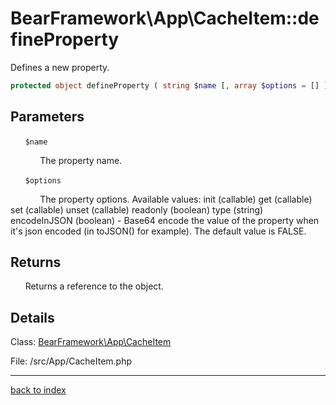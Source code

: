 # BearFramework\App\CacheItem::defineProperty

Defines a new property.

```php
protected object defineProperty ( string $name [, array $options = [] ] )
```

## Parameters

&nbsp;&nbsp;&nbsp;&nbsp;&nbsp;&nbsp;`$name`

&nbsp;&nbsp;&nbsp;&nbsp;&nbsp;&nbsp;&nbsp;&nbsp;&nbsp;&nbsp;&nbsp;&nbsp;The property name.

&nbsp;&nbsp;&nbsp;&nbsp;&nbsp;&nbsp;`$options`

&nbsp;&nbsp;&nbsp;&nbsp;&nbsp;&nbsp;&nbsp;&nbsp;&nbsp;&nbsp;&nbsp;&nbsp;The property options. Available values:
init (callable)
get (callable)
set (callable)
unset (callable)
readonly (boolean)
type (string)
encodeInJSON (boolean) - Base64 encode the value of the property when it's json encoded (in toJSON() for example). The default value is FALSE.

## Returns

&nbsp;&nbsp;&nbsp;&nbsp;&nbsp;&nbsp;Returns a reference to the object.

## Details

Class: [BearFramework\App\CacheItem](bearframework.app.cacheitem.class.md)

File: /src/App/CacheItem.php

---

[back to index](index.md)

